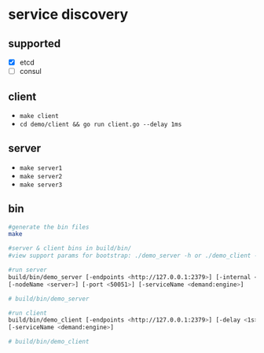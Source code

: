 # service discovery

## supported

- [x] etcd
- [ ] consul

## client

- `make client`
- `cd demo/client && go run client.go --delay 1ms`

## server

- `make server1`
- `make server2`
- `make server3`

## bin

```bash
#generate the bin files
make

#server & client bins in build/bin/
#view support params for bootstrap: ./demo_server -h or ./demo_client -h

#run server
build/bin/demo_server [-endpoints <http://127.0.0.1:2379>] [-internal <10s>] \
[-nodeName <server>] [-port <50051>] [-serviceName <demand:engine>]

# build/bin/demo_server

#run client
build/bin/demo_client [-endpoints <http://127.0.0.1:2379>] [-delay <1s>] \
[-serviceName <demand:engine>]

# build/bin/demo_client
```
